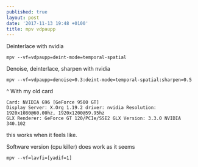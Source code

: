 ```yaml
---
published: true
layout: post
date: '2017-11-13 19:48 +0100'
title: mpv vdpaupp
---
```

Deinterlace with nvidia

	mpv --vf=vdpaupp=deint-mode=temporal-spatial

Denoise, deinterlace, sharpen with nvidia

	mpv --vf=vdpaupp=denoise=0.3:deint-mode=temporal-spatial:sharpen=0.5
    
^ With my old card

    Card: NVIDIA G96 [GeForce 9500 GT]
    Display Server: X.Org 1.19.2 driver: nvidia Resolution: 1920x1080@60.00hz, 1920x1200@59.95hz
    GLX Renderer: GeForce GT 120/PCIe/SSE2 GLX Version: 3.3.0 NVIDIA 340.102
    
this works when it feels like.

Software version (cpu killer) does work as it seems

    mpv --vf=lavfi=[yadif=1]
